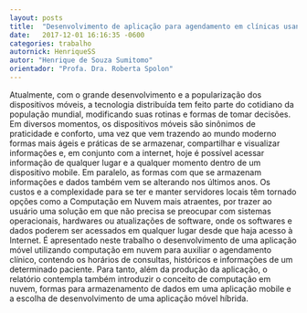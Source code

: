 ```yaml
---
layout: posts
title:  "Desenvolvimento de aplicação para agendamento em clínicas usando computação em nuvem"
date:   2017-12-01 16:16:35 -0600
categories: trabalho
autornick: HenriqueSS
autor: "Henrique de Souza Sumitomo"
orientador: "Profa. Dra. Roberta Spolon"
---
```

Atualmente, com o grande desenvolvimento e a popularização dos dispositivos móveis, a tecnologia distribuída tem feito parte do cotidiano da população mundial, modificando suas rotinas e formas de tomar decisões. Em diversos momentos, os dispositivos móveis são sinônimos de praticidade e conforto, uma vez que vem trazendo ao mundo moderno formas mais ágeis e práticas de se armazenar, compartilhar e visualizar informações e, em conjunto com a internet, hoje é possível acessar informação de qualquer lugar e a qualquer momento dentro de um dispositivo mobile. Em paralelo, as formas com que se armazenam informações e dados também vem se alterando nos últimos anos. Os custos e a complexidade para se ter e manter servidores locais têm tornado opções como a Computação em Nuvem mais atraentes, por trazer ao usuário uma solução em que não precisa se preocupar com sistemas operacionais, hardwares ou atualizações de software, onde os softwares e dados poderem ser acessados em qualquer lugar desde que haja acesso à Internet. É apresentado neste trabalho o desenvolvimento de uma aplicação móvel utilizando computação em nuvem para auxiliar o agendamento clínico, contendo os horários de consultas, históricos e informações de um determinado paciente. Para tanto, além da produção da aplicação, o relatório contempla também introduzir o conceito de computação em nuvem, formas para armazenamento de dados em uma aplicação mobile e a escolha de desenvolvimento de uma aplicação móvel híbrida.
